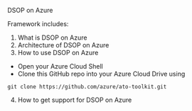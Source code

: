 DSOP on Azure

Framework includes:
1. What is DSOP on Azure
2. Architecture of DSOP on Azure
3. How to use DSOP on Azure
* Open your Azure Cloud Shell
* Clone this GitHub repo into your Azure Cloud Drive using 
```
git clone https://github.com/azure/ato-toolkit.git
```
4. How to get support for DSOP on Azure
